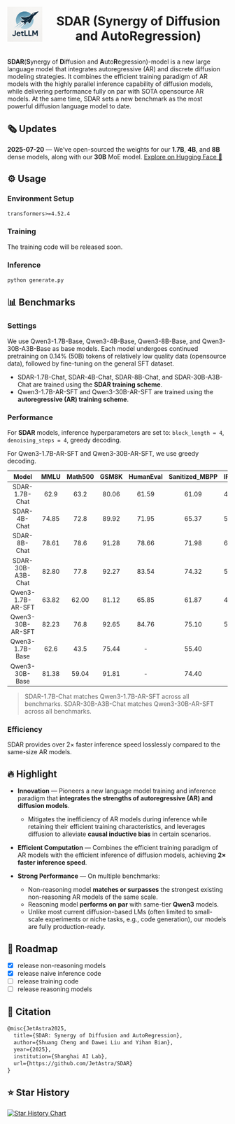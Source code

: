 <div align="center" style="display: flex; align-items: center; justify-content: center;">
  <img src="./asset/logo.jpg" width="80" style="margin-right: 15px;">
  <h1><b>SDAR</b> (<b>S</b>ynergy of <b>D</b>iffusion and <b>A</b>uto<b>R</b>egression)</h1>
</div>

**SDAR**(**S**ynergy of **D**iffusion and **A**uto**R**egression)-model is a new large language model that integrates autoregressive (AR) and discrete diffusion modeling strategies. It combines the efficient training paradigm of AR models with the highly parallel inference capability of diffusion models, while delivering performance fully on par with SOTA opensource AR models. At the same time, SDAR sets a new benchmark as the most powerful diffusion language model to date.

## 🗞️ Updates

 **2025-07-20** — We’ve open-sourced the weights for our **1.7B**, **4B**, and **8B** dense models, along with our **30B** MoE model. [Explore on Hugging Face 🤗](https://huggingface.co/collections/JetLM/sdar-689b1b6d392a4eeb2664f8ff)

## ⚙️ Usage

### Environment Setup

```
transformers>=4.52.4
```

### Training

The training code will be released soon.

### Inference

```
python generate.py 
```

## 📊 Benchmarks

### Settings

We use Qwen3-1.7B-Base, Qwen3-4B-Base, Qwen3-8B-Base, and Qwen3-30B-A3B-Base as base models. Each model undergoes continued pretraining on 0.14% (50B) tokens of relatively low quality data (opensource data), followed by fine-tuning on the general SFT dataset.

- SDAR-1.7B-Chat, SDAR-4B-Chat, SDAR-8B-Chat, and SDAR-30B-A3B-Chat are trained using the **SDAR training scheme**.
- Qwen3-1.7B-AR-SFT and Qwen3-30B-AR-SFT are trained using the **autoregressive (AR) training scheme**.

### Performance

For **SDAR** models, inference hyperparameters are set to:
`block_length = 4`, `denoising_steps = 4`, greedy decoding.

For Qwen3-1.7B-AR-SFT and Qwen3-30B-AR-SFT, we use greedy decoding.

| Model             | MMLU | Math500 | GSM8K | HumanEval | Sanitized_MBPP | IFEval | MathBench |
|:-----------------:|:----:|:-------:|:-----:|:---------:|:--------------:|:------:|:---------:|
| SDAR-1.7B-Chat    | 62.9 |  63.2   | 80.06 | 61.59     | 61.09          | 43.44  | 63.55     |
| SDAR-4B-Chat      | 74.85|  72.8   | 89.92 | 71.95     | 65.37          | 56.56  | 74.71     |
| SDAR-8B-Chat      | 78.61|  78.6	 | 91.28 | 78.66     | 71.98          | 61.37  | 76.94     |
| SDAR-30B-A3B-Chat | 82.80|  77.8   | 92.27 | 83.54     | 74.32          | 58.60  | 78.33     |
| Qwen3-1.7B-AR-SFT | 63.82|  62.00  | 81.12 | 65.85     | 61.87          | 43.25  | 60.53     |
| Qwen3-30B-AR-SFT  | 82.23|  76.8   | 92.65 | 84.76     | 75.10          | 57.67  | 78.41     |
| Qwen3-1.7B-Base   | 62.6 |  43.5   | 75.44 |   -       | 55.40          |   -    |  -        |
| Qwen3-30B-Base    | 81.38|  59.04  | 91.81 |   -       | 74.40          |   -    |  -        |


> SDAR-1.7B-Chat matches Qwen3-1.7B-AR-SFT across all benchmarks.
> SDAR-30B-A3B-Chat matches Qwen3-30B-AR-SFT across all benchmarks.

### Efficiency

SDAR provides over 2× faster inference speed losslessly compared to the same-size AR models.

## 🔥 Highlight

- **Innovation** — Pioneers a new language model training and inference paradigm that **integrates the strengths of autoregressive (AR) and diffusion models**.  
  - Mitigates the inefficiency of AR models during inference while retaining their efficient training characteristics, and leverages diffusion to alleviate **causal inductive bias** in certain scenarios.

- **Efficient Computation** — Combines the efficient training paradigm of AR models with the efficient inference of diffusion models, achieving **2× faster inference speed**.

- **Strong Performance** — On multiple benchmarks:  
  - Non-reasoning model **matches or surpasses** the strongest existing non-reasoning AR models of the same scale.  
  - Reasoning model **performs on par** with same-tier **Qwen3** models.  
  - Unlike most current diffusion-based LMs (often limited to small-scale experiments or niche tasks, e.g., code generation), our models are fully production-ready.

## 🚩 Roadmap
- [x] release non-reasoning models
- [x] release naive inference code
- [ ] release training code
- [ ] release reasoning models

## 🔬 Citation

```
@misc{JetAstra2025,
  title={SDAR: Synergy of Diffusion and AutoRegression},
  author={Shuang Cheng and Dawei Liu and Yihan Bian},
  year={2025},
  institution={Shanghai AI Lab},
  url={https://github.com/JetAstra/SDAR}
}
```
## ⭐️ Star History

[![Star History Chart](https://api.star-history.com/svg?repos=JetAstra/SDAR&type=Date)](https://www.star-history.com/#JetAstra/SDAR&Date)
